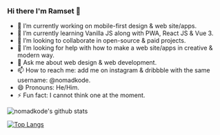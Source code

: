### Hi there I'm Ramset 👋

- 🔭 I’m currently working on mobile-first design & web site/apps.
- 🌱 I’m currently learning Vanilla JS along with PWA, React JS & Vue 3.
- 👯 I’m looking to collaborate in open-source & paid projects.
- 🤔 I’m looking for help with how to make a web site/apps in creative & modern way.
- 💬 Ask me about web design & web development.
- 📫 How to reach me: add me on instagram & dribbble with the same username: @nomadkode.
- 😄 Pronouns: He/Him.
- ⚡ Fun fact: I cannot think one at the moment.


![nomadkode's github stats](https://github-readme-stats.vercel.app/api?username=nomadkode&show_icons=true&theme=onedark&count_private=true)


[![Top Langs](https://github-readme-stats.vercel.app/api/top-langs/?username=nomadkode&layout=compact&theme=onedark)](https://github.com/nomadkode/github-readme-stats)
